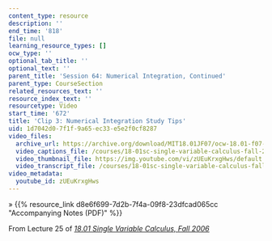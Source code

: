 ```yaml
---
content_type: resource
description: ''
end_time: '818'
file: null
learning_resource_types: []
ocw_type: ''
optional_tab_title: ''
optional_text: ''
parent_title: 'Session 64: Numerical Integration, Continued'
parent_type: CourseSection
related_resources_text: ''
resource_index_text: ''
resourcetype: Video
start_time: '672'
title: 'Clip 3: Numerical Integration Study Tips'
uid: 1d7042d0-7f1f-9a65-ec33-e5e2f0cf8287
video_files:
  archive_url: https://archive.org/download/MIT18.01JF07/ocw-18.01-f07-lec25_300k.mp4
  video_captions_file: /courses/18-01sc-single-variable-calculus-fall-2010/35265e082e5d579ebfc9adc9bac9f81a_zUEuKrxgHws.vtt
  video_thumbnail_file: https://img.youtube.com/vi/zUEuKrxgHws/default.jpg
  video_transcript_file: /courses/18-01sc-single-variable-calculus-fall-2010/d2d51f521b23ce6272a50fc8b96d1806_zUEuKrxgHws.pdf
video_metadata:
  youtube_id: zUEuKrxgHws
---
```


» {{% resource_link d8e6f699-7d2b-7f4a-09f8-23dfcad065cc "Accompanying Notes (PDF)" %}}

From Lecture 25 of [_18.01 Single Variable Calculus, Fall 2006_](/courses/18-01-single-variable-calculus-fall-2006/video_galleries/video-lectures)



